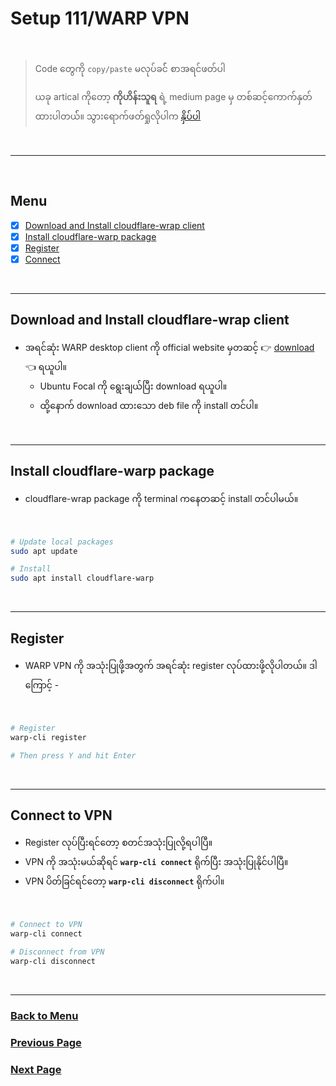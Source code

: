 # Setup 111/WARP VPN

</br>

> Code တွေကို `copy/paste` မလုပ်ခင်် စာအရင်ဖတ်ပါ
>
> ယခု artical ကိုတော့ **ကိုဟိန်းသူရ** ရဲ့ medium page မှ တစ်ဆင့်ကောက်နှတ်ထားပါတယ််။ သွားရောက်ဖတ်ရှုလိုပါက [နှိပ်ပါ](https://medium.com/@heinthuya12/install-and-using-1111-vpn-in-ubuntu-cdd45496f53f)

</br>

---

</br>

## Menu

- [x] [Download and Install cloudflare-wrap client](#download-and-install-cloudflare-wrap-client)
- [x] [Install cloudflare-warp package](#install-cloudflare-warp-package)
- [x] [Register](#register)
- [x] [Connect](#register)

</br>

---

## Download and Install cloudflare-wrap client

- အရင်ဆုံး WARP desktop client ကို official website မှတဆင့် 👉️ [download](https://pkg.cloudflareclient.com/packages/cloudflare-warp) 👈️ ရယူပါ။
  - Ubuntu Focal ကို ရွေးချယ်ပြီး download ရယူပါ။
  - ထို့နောက် download ထားသော deb file ကို install တင်ပါ။

</br>

---

## Install cloudflare-warp package

- cloudflare-wrap package ကို terminal ကနေတဆင့် install တင်ပါမယ်။

</br>

```bash
# Update local packages
sudo apt update

# Install
sudo apt install cloudflare-warp
```

</br>

---

## Register

- WARP VPN ကို အသုံးပြုဖို့အတွက် အရင်ဆုံး register လုပ်ထားဖို့လိုပါတယ်။ ဒါကြောင့် -

</br>

```bash
# Register
warp-cli register

# Then press Y and hit Enter
```

</br>

---

## Connect to VPN

- Register လုပ်ပြီးရင်တော့ စတင်အသုံးပြုလို့ရပါပြီ။
- VPN ကို အသုံးမယ်ဆိုရင် **`warp-cli connect`** ရိုက်ပြီး အသုံးပြုနိုင်ပါပြီ။
- VPN ပိတ်ခြင်ရင်တော့ **`warp-cli disconnect`** ရိုက်ပါ။

</br>

```bash
# Connect to VPN
warp-cli connect

# Disconnect from VPN
warp-cli disconnect
```

</br>

---

### [Back to Menu](#menu)

### [Previous Page](/3.Install_chrome.md#install-chrome)

### [Next Page](/5.Customize_shell.md#customize-shell-with-zsh)
